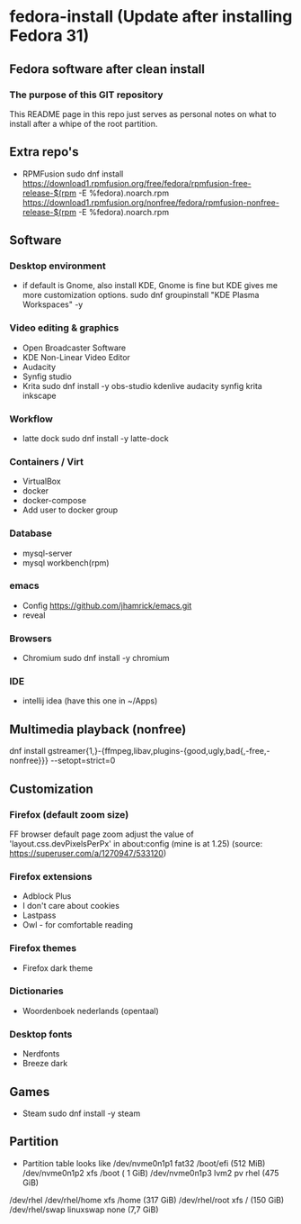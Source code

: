 # fedora-install (Update after installing Fedora 31)

## Fedora software after clean install
### The purpose of this GIT repository
This README page in this repo just serves as personal notes on what to install after a whipe of the root partition.

## Extra repo's
- RPMFusion
sudo dnf install https://download1.rpmfusion.org/free/fedora/rpmfusion-free-release-$(rpm -E %fedora).noarch.rpm https://download1.rpmfusion.org/nonfree/fedora/rpmfusion-nonfree-release-$(rpm -E %fedora).noarch.rpm

## Software

### Desktop environment 
- if default is Gnome, also install KDE, Gnome is fine but KDE gives me more customization options. 
sudo dnf groupinstall "KDE Plasma Workspaces" -y

### Video editing & graphics
- Open Broadcaster Software
- KDE Non-Linear Video Editor
- Audacity
- Synfig studio
- Krita
sudo dnf install -y obs-studio kdenlive audacity synfig krita inkscape

### Workflow
- latte dock
sudo dnf install -y latte-dock

### Containers / Virt
* VirtualBox
* docker
* docker-compose
* Add user to docker group

### Database
* mysql-server
* mysql workbench(rpm)


### emacs
* Config 
https://github.com/jhamrick/emacs.git
* reveal

### Browsers 
* Chromium
sudo dnf install -y chromium

### IDE
* intellij idea (have this one in ~/Apps)

## Multimedia playback (nonfree)
dnf install gstreamer{1,}-{ffmpeg,libav,plugins-{good,ugly,bad{,-free,-nonfree}}} --setopt=strict=0


## Customization
### Firefox (default zoom size)
FF browser default page zoom 
adjust the value of 'layout.css.devPixelsPerPx' in about:config (mine is at 1.25) 
(source: https://superuser.com/a/1270947/533120)

### Firefox extensions
- Adblock Plus
- I don't care about cookies
- Lastpass
- Owl - for comfortable reading

### Firefox themes
- Firefox dark theme

### Dictionaries
- Woordenboek nederlands (opentaal)

### Desktop fonts
- Nerdfonts
- Breeze dark

## Games
- Steam
sudo dnf install -y steam



## Partition
- Partition table looks like
/dev/nvme0n1p1  fat32    /boot/efi  (512 MiB)
/dev/nvme0n1p2  xfs      /boot      (  1 GiB)
/dev/nvme0n1p3  lvm2 pv  rhel       (475 GiB)

/dev/rhel
/dev/rhel/home  xfs        /home    (317 GiB)
/dev/rhel/root  xfs        /        (150 GiB)
/dev/rhel/swap  linuxswap  none     (7,7 GiB)
